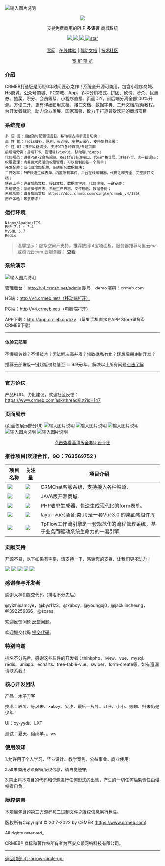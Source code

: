 ![输入图片说明](readme/pic/gitee.jpg)
<div align="center" >
    <img src="https://images.gitee.com/uploads/images/2021/1109/164354_0aafe3d2_892944.gif" />
</div>
<div align="center">

支持免费商用的PHP **多语言** 商城系统

</div>

<div align="center" >
    <a href="http://www.crmeb.com">
        <img src="https://img.shields.io/badge/Licence-GPL3.0-green.svg?style=flat" />
    </a>
    <a href="http://www.crmeb.com">
        <img src="https://img.shields.io/badge/Edition-4.5-blue.svg" />
    </a>
     <a href="https://gitee.com/ZhongBangKeJi/CRMEB/repository/archive/master.zip">
        <img src="https://img.shields.io/badge/Download-150m-red.svg" />
    </a>
    <a href='https://gitee.com/ZhongBangKeJi/CRMEB/stargazers'>
       <img src='https://gitee.com/ZhongBangKeJi/CRMEB/badge/star.svg?theme=gvp' alt='star'></img>
    </a>
</div>

#### 

<div align="center">

[官网](https://www.crmeb.com/) |
[在线体验](http://v4.crmeb.net/admin/) |
[帮助文档](https://doc.crmeb.com/single/crmeb_v4) |
[技术社区](https://www.crmeb.com/ask/)

[comment]: <> ([宽屏预览]&#40;https://gitee.com/ZhongBangKeJi/CRMEB/blob/master/README.md&#41;)

</div>
<div align="center" >
<a href="https://gitee.com/ZhongBangKeJi/CRMEB/blob/master/README.md">宽 屏 预 览</a>
</div>

### 介绍
CRMEB打通版是历经6年时间匠心之作！系统全开源可商用，包含小程序商城、H5商城、公众号商城、PC商城、App，多种分销模式、拼团、砍价、秒杀、优惠券、抽奖、积分、会员等级、小程序直播、页面DIY，前后端分离全部100%开源。方便二开，更有详细使用文档、接口文档、数据字典、二开文档/视频教程。为开发者赋能，助力企业发展、国家富强，致力于打造最受欢迎的商城项目



### 系统亮点
~~~
多 语 言：后台随时配置语言包，移动端支持多语言切换；
高 性 能：redis缓存、队列、长连接、多种云储存、支持集群部署；
个 性 UI：多种风格切换、支持DIY各种首页/专题页面
前后端分离：后端TP6，管理端iviewui，移动端uniapp；
代码规范：遵循PSR-2命名规范、Restful标准接口、代码严格分层、注释齐全、统一错误码；
权限管理：内置强大灵活的权限管理，可以控制到每一个菜单；
开发配置：低代码增加配置、系统组合数据模块；
二开效率：PHP快速生成表单、内置所有事件、后台在线编辑器、代码注释齐全、完整接口文档；
快速上手：详细帮助文档、接口文档、数据库字典、代码注释、一键安装；
系统安全：系统操作日志、系统生产日志、文件校验、数据备份；
系统功能：请看帮助文档 https://doc.crmeb.com/single/crmeb_v4/1758
用户体验：等您来评！
~~~


### 运行环境

```
Nignx/Apache/IIS
PHP 7.1 ~ 7.4 
MySQL 5.7
Redis
```


> 温馨提示：虚拟空间不支持，推荐使用bt宝塔面板，服务器推荐阿里云ecs或腾讯云cvm 云服务器：<a href="https://promotion.aliyun.com/ntms/yunparter/invite.html?userCode=dligum2z" target="_blank">  查看 </a>


###  系统演示

![输入图片说明](readme/pic/20公众号.jpg)

管理后台： http://v4.crmeb.net/admin 账号：demo 密码：crmeb.com

H5端：http://v4.crmeb.net/（移动端打开）

PC端：http://v4.crmeb.net/（电脑端打开）

APP下载：http://app.crmeb.cn/bzv （苹果手机直接在APP Store里搜索CRMEB下载）

---

#### 体验云部署
 不懂服务器？不懂技术？无法解决高并发？想数据私有化？还想后期定制开发？

 推荐云部署版一键超低价格低至 :collision:  9.9元/年，解决以上所有问题<a href='https://saas.crmeb.com/saas-home-software-detail-50043-s-y.html' target='_blank'>点击了解 </a>

---

### 官方论坛


产品BUG、优化建议，欢迎社区反馈：https://www.crmeb.com/ask/thread/list?id=147


### 页面展示
(页面仅展示部分UI)
![输入图片说明](readme/pic/gitee开源版详情_01.jpg)
![输入图片说明](readme/pic/gitee开源版详情_02.jpg)
![输入图片说明](readme/pic/gitee开源版详情_03.jpg)
![输入图片说明](readme/pic/gitee开源版详情_04.jpg)
![输入图片说明](readme/pic/gitee开源版详情_05.jpg)

<div align="center">
<a href='http://s.crmeb.com/goods_detail/739' target='_blank'>点击查看高清版全套UI设计图</a>
</div>


### 推荐项目(欢迎合作，QQ：763569752 )

| 项目名称  | 关注量  |  项目介绍 |
| ------------ | ------------ | ------------ |
| [![](https://img.shields.io/badge/CRMEB-CRMChat-blue.svg)](https://gitee.com/ZhongBangKeJi/CRMChat) | [![](https://gitee.com/ZhongBangKeJi/CRMChat/badge/star.svg)](https://gitee.com/ZhongBangKeJi/CRMChat/stargazers) | CRMChat客服系统，支持接入各种渠道.  |
| [![](https://img.shields.io/badge/CRMEB-crmeb_java-blue.svg)](https://gitee.com/ZhongBangKeJi/crmeb_java) | [![](https://gitee.com/ZhongBangKeJi/crmeb_java/badge/star.svg)](https://gitee.com/ZhongBangKeJi/crmeb_java/stargazers) | JAVA版开源商城.  |
| [![](https://img.shields.io/badge/xaboy-formbuilder-blue.svg)](https://gitee.com/xaboy/form-builder) | [![](https://gitee.com/xaboy/form-builder/badge/star.svg)](https://gitee.com/xaboy/form-builder/stargazers) | PHP表单生成器，快速生成现代化的form表单。 |
| [![](https://img.shields.io/badge/就眠儀式-LayuiVue-blue.svg)](https://gitee.com/layui/layui-vue) | [![](https://gitee.com/layui/layui-vue/badge/star.svg)](https://gitee.com/layui/layui-vue/stargazers) | layui-vue(谐音:类UI)是一套Vue3.0 的桌面端组件库.  |
| [![](https://img.shields.io/badge/逆天的蝈蝈-TpFlow-blue.svg)](https://gitee.com/ntdgg/tpflow) | [![](https://gitee.com/ntdgg/tpflow/badge/star.svg?theme=gvp)](https://gitee.com/ntdgg/tpflow/stargazers) | TpFlow工作流引擎是一套规范化的流程管理系统，基于业务而驱动系统生命力的一套引擎.  |

### 贡献支持
开源不易，以下如果有需要，请支持一下，感谢您的支持，让我们更多动力！

![](readme/pic/gitee打通版-横.jpg)
[![](readme/pic/1思维脑图功能清单.jpg)](https://s.crmeb.com/goods_detail/739)
[![](readme/pic/2高清UI设计图.jpg)](https://s.crmeb.com/goods_detail/739)
[![](readme/pic/3前后端接口文档.jpg)](https://s.crmeb.com/goods_detail/739)
[![](readme/pic/4PC端前端模板.jpg)](https://s.crmeb.com/goods_detail/739)

### 感谢参与开发者
感谢大神们提交代码（排名不分先后）

@yizhisamoye，@bys1123，@xaboy，@youngxj0，@jacklincheung，@392256866，@sxsea

欢迎反馈问题 [反馈问题](https://gitee.com/ZhongBangKeJi/CRMEB/issues)。

欢迎提交代码 [提交代码](https://gitee.com/ZhongBangKeJi/CRMEB/pulls)。

### 特别鸣谢

排名不分先后，感谢这些软件的开发者：thinkphp、iview、vue、mysql、redis、uniapp、echarts、tree-table-vue、swiper、form-create等，如有遗漏请联系我！

### 核心开发团队
产品：木子刀客

技术：聆听、等风来、xaboy、吴汐、最后一片叶、旺仔、小小、娜娜、归来仍是少年

UI：xy-yyds、LXT

测试：夏天、绵绵羊、。ws

### 使用须知

1.允许用于个人学习、毕业设计、教学案例、公益事业、商业使用;

2.如果商用必须保留版权信息，请自觉遵守;

3.禁止将本项目的代码和资源进行任何形式的出售，产生的一切任何后果责任由侵权者自负。

### 版权信息

本项目包含的第三方源码和二进制文件之版权信息另行标注。

版权所有Copyright © 2017-2022 by CRMEB (https://www.crmeb.com)

All rights reserved。

CRMEB® 商标和著作权所有者为西安众邦网络科技有限公司。

---
[返回顶部 :fa-arrow-circle-up: ](https://gitee.com/ZhongBangKeJi/CRMEB#%E9%A1%B9%E7%9B%AE%E4%BB%8B%E7%BB%8D)

